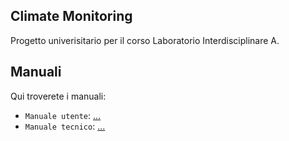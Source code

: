 ## Climate Monitoring

Progetto univerisitario per il corso Laboratorio Interdisciplinare A.

## Manuali

Qui troverete i manuali:

- `Manuale utente`: [...](https://google.com/)
- `Manuale tecnico`: [...](https://google.com/)